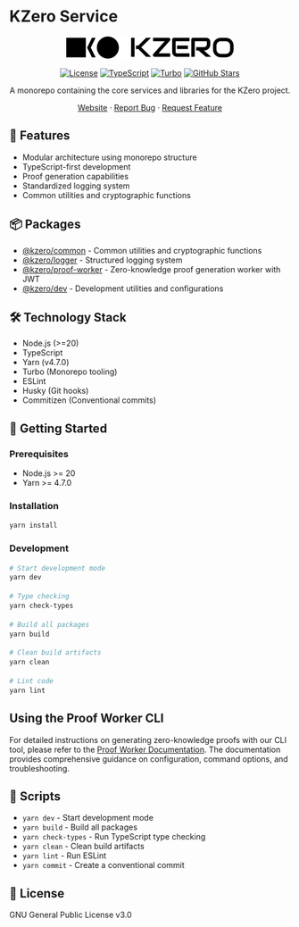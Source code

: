 # KZero Service

<div align="center">

![KZero service](./assets/logo.svg)

[![License](https://img.shields.io/badge/License-GNU%20General%20Public%20License%20v3.0-green.svg)](https://opensource.org/license/gpl-3-0)
[![TypeScript](https://img.shields.io/badge/TypeScript-5.0-orange)](https://www.typescriptlang.org/)
[![Turbo](https://img.shields.io/badge/Turbo-latest-purple)](https://turbo.build/)
[![GitHub Stars](https://img.shields.io/github/stars/kzero-xyz/kzero-service.svg?color=yellow)](https://github.com/kzero-xyz/kzero-service/stargazers)

A monorepo containing the core services and libraries for the KZero project.

[Website](https://kzero.xyz) · [Report Bug](https://github.com/kzero-xyz/kzero-service/issues) · [Request Feature](https://github.com/kzero-xyz/kzero-service/issues)

</div>

## 🌟 Features

- Modular architecture using monorepo structure
- TypeScript-first development
- Proof generation capabilities
- Standardized logging system
- Common utilities and cryptographic functions

## 📦 Packages

- [@kzero/common](./packages/common) - Common utilities and cryptographic functions
- [@kzero/logger](./packages/logger) - Structured logging system
- [@kzero/proof-worker](./packages/proof-worker) - Zero-knowledge proof generation worker with JWT
- [@kzero/dev](./packages/dev) - Development utilities and configurations

## 🛠️ Technology Stack

- Node.js (>=20)
- TypeScript
- Yarn (v4.7.0)
- Turbo (Monorepo tooling)
- ESLint
- Husky (Git hooks)
- Commitizen (Conventional commits)

## 🚀 Getting Started

### Prerequisites

- Node.js >= 20
- Yarn >= 4.7.0

### Installation

```bash
yarn install
```

### Development

```bash
# Start development mode
yarn dev

# Type checking
yarn check-types

# Build all packages
yarn build

# Clean build artifacts
yarn clean

# Lint code
yarn lint
```

## Using the Proof Worker CLI

For detailed instructions on generating zero-knowledge proofs with our CLI tool, please refer to the [Proof Worker Documentation](./packages/proof-worker/README.md). The documentation provides comprehensive guidance on configuration, command options, and troubleshooting.

## 📜 Scripts

- `yarn dev` - Start development mode
- `yarn build` - Build all packages
- `yarn check-types` - Run TypeScript type checking
- `yarn clean` - Clean build artifacts
- `yarn lint` - Run ESLint
- `yarn commit` - Create a conventional commit

## 📄 License

GNU General Public License v3.0